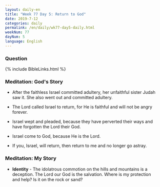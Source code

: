 ```yaml
---
layout: daily-en
title: "Week 77 Day 5: Return to God"
date: 2019-7-12 
categories: daily
permalink: /en/daily/wk77-day5-daily.html
weekNum: 77
dayNum: 5
language: English
---
```


### Question     
{% include BibleLinks.html %} 

### Meditation: God's Story   
+ After the faithless Israel committed adultery, her unfaithful sister Judah saw it. She also went out and committed adultery. 

+ The Lord called Israel to return, for He is faithful and will not be angry forever. 

+ Israel wept and pleaded, because they have perverted their ways and have forgotten the Lord their God. 

+ Israel come to God, because He is the Lord. 

+ If you, Israel, will return, then return to me and no longer go astray. 

### Meditation: My Story   
+ **Identity** - The idolatrous commotion on the hills and mountains is a deception. The Lord our God is the salvation. Where is my protection and help? Is it on the rock or sand? 
